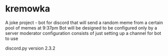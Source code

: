 # kremowka
A joke project - bot for discord that will send a random meme from a certain pool of memes at 9:37pm
Bot will be designed to be configured only by a server moderator
configuration consists of just setting up a channel for bot to use

discord.py version 2.3.2